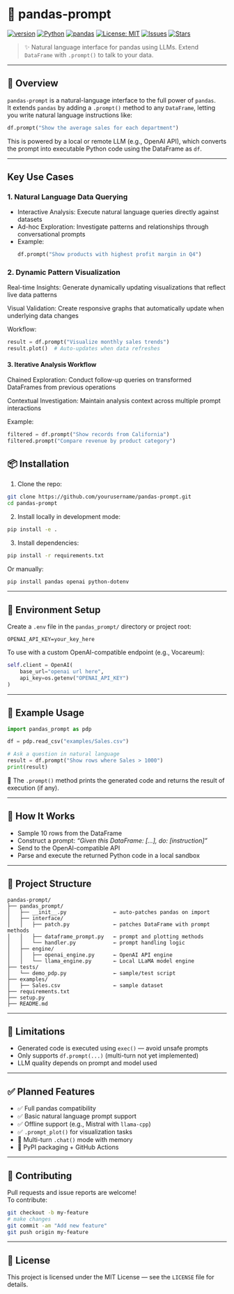 # 🧠 pandas-prompt

[![version](https://img.shields.io/badge/version-0.1.0-blue.svg)](https://github.com/mohandesosama/pandas-prompt)
[![Python](https://img.shields.io/badge/python-3.8%2B-blue.svg)](https://www.python.org/)
[![pandas](https://img.shields.io/badge/pandas-compatible-brightgreen)](https://pandas.pydata.org/)
[![License: MIT](https://img.shields.io/badge/license-MIT-yellow.svg)](https://opensource.org/licenses/MIT)
[![Issues](https://img.shields.io/github/issues/mohandesosama/pandas-prompt.svg)](https://github.com/mohandesosama/pandas-prompt/issues)
[![Stars](https://img.shields.io/github/stars/mohandesosama/pandas-prompt.svg?style=social)](https://github.com/mohandesosama/pandas-prompt)

> ✨ Natural language interface for pandas using LLMs. Extend `DataFrame` with `.prompt()` to talk to your data.

---

## 🚀 Overview

`pandas-prompt` is a natural-language interface to the full power of `pandas`.  
It extends `pandas` by adding a `.prompt()` method to any `DataFrame`, letting you write natural language instructions like:

```python
df.prompt("Show the average sales for each department")
```

This is powered by a local or remote LLM (e.g., OpenAI API), which converts the prompt into executable Python code using the DataFrame as `df`.

---

## Key Use Cases

### 1. Natural Language Data Querying
- Interactive Analysis: Execute natural language queries directly against datasets
- Ad-hoc Exploration: Investigate patterns and relationships through conversational prompts
- Example: 
  ```python
  df.prompt("Show products with highest profit margin in Q4")
  ```
### 2. Dynamic Pattern Visualization
Real-time Insights: Generate dynamically updating visualizations that reflect live data patterns

Visual Validation: Create responsive graphs that automatically update when underlying data changes

Workflow:

```python
result = df.prompt("Visualize monthly sales trends")
result.plot()  # Auto-updates when data refreshes
```
#### 3. Iterative Analysis Workflow
Chained Exploration: Conduct follow-up queries on transformed DataFrames from previous operations

Contextual Investigation: Maintain analysis context across multiple prompt interactions

Example:

```python
filtered = df.prompt("Show records from California")
filtered.prompt("Compare revenue by product category")
```
## 📦 Installation

1. Clone the repo:

```bash
git clone https://github.com/yourusername/pandas-prompt.git
cd pandas-prompt
```

2. Install locally in development mode:

```bash
pip install -e .
```

3. Install dependencies:

```bash
pip install -r requirements.txt
```

Or manually:

```bash
pip install pandas openai python-dotenv
```

---

## 🔐 Environment Setup

Create a `.env` file in the `pandas_prompt/` directory or project root:

```
OPENAI_API_KEY=your_key_here
```

To use with a custom OpenAI-compatible endpoint (e.g., Vocareum):

```python
self.client = OpenAI(
    base_url="openai url here",
    api_key=os.getenv("OPENAI_API_KEY")
)
```

---

## 🧪 Example Usage

```python
import pandas_prompt as pdp

df = pdp.read_csv("examples/Sales.csv")

# Ask a question in natural language
result = df.prompt("Show rows where Sales > 1000")
print(result)
```

📌 The `.prompt()` method prints the generated code and returns the result of execution (if any).

---

## 🧠 How It Works

- Sample 10 rows from the DataFrame
- Construct a prompt: *“Given this DataFrame: [...], do: [instruction]”*
- Send to the OpenAI-compatible API
- Parse and execute the returned Python code in a local sandbox

---

## 🔧 Project Structure

```
pandas-prompt/
├── pandas_prompt/
│   ├── __init__.py               ← auto-patches pandas on import
│   ├── interface/
│   │   ├── patch.py              ← patches DataFrame with prompt methods
│   │   ├── dataframe_prompt.py   ← prompt and plotting methods
│   │   └── handler.py            ← prompt handling logic
│   ├── engine/
│   │   ├── openai_engine.py      ← OpenAI API engine
│   │   └── llama_engine.py       ← Local LLaMA model engine
├── tests/
│   └── demo_pdp.py               ← sample/test script
├── examples/
│   ├── Sales.csv                 ← sample dataset
├── requirements.txt
├── setup.py
├── README.md
```

---

## 📌 Limitations

- Generated code is executed using `exec()` — avoid unsafe prompts
- Only supports `df.prompt(...)` (multi-turn not yet implemented)
- LLM quality depends on prompt and model used

---

## ✅ Planned Features

- ✅ Full pandas compatibility
- ✅ Basic natural language prompt support
- ✅ Offline support (e.g., Mistral with `llama-cpp`)
- ✅ `.prompt_plot()` for visualization tasks
- 🔄 Multi-turn `.chat()` mode with memory
- 📁 PyPI packaging + GitHub Actions

---

## 🤝 Contributing

Pull requests and issue reports are welcome!  
To contribute:

```bash
git checkout -b my-feature
# make changes
git commit -am "Add new feature"
git push origin my-feature
```

---

## 📜 License

This project is licensed under the MIT License — see the `LICENSE` file for details.
